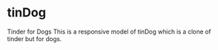 # tinDog
Tinder for Dogs
This is a responsive model of tinDog which is a clone of tinder but for dogs.
